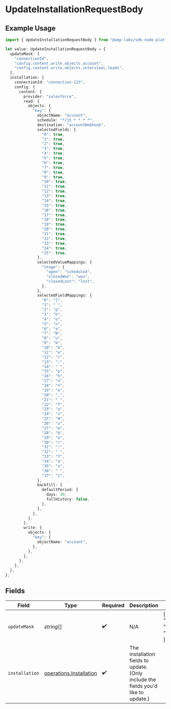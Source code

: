 # UpdateInstallationRequestBody

## Example Usage

```typescript
import { UpdateInstallationRequestBody } from "@amp-labs/sdk-node-platform/models/operations";

let value: UpdateInstallationRequestBody = {
  updateMask: [
    "connectionId",
    "config.content.write.objects.account",
    "config.content.write.objects.interview\.leads",
  ],
  installation: {
    connectionId: "connection-123",
    config: {
      content: {
        provider: "salesforce",
        read: {
          objects: {
            "key": {
              objectName: "account",
              schedule: "*/15 * * * *",
              destination: "accountWebhook",
              selectedFields: {
                "0": true,
                "1": true,
                "2": true,
                "3": true,
                "4": true,
                "5": true,
                "6": true,
                "7": true,
                "8": true,
                "9": true,
                "10": true,
                "11": true,
                "12": true,
                "13": true,
                "14": true,
                "15": true,
                "16": true,
                "17": true,
                "18": true,
                "19": true,
                "20": true,
                "21": true,
                "22": true,
                "23": true,
                "24": true,
                "25": true,
              },
              selectedValueMappings: {
                "stage": {
                  "open": "scheduled",
                  "closedWon": "won",
                  "closedLost": "lost",
                },
              },
              selectedFieldMappings: {
                "0": "{",
                "1": " ",
                "2": "p",
                "3": "h",
                "4": "o",
                "5": "n",
                "6": "e",
                "7": "N",
                "8": "u",
                "9": "m",
                "10": "b",
                "11": "e",
                "12": "r",
                "13": ":",
                "14": " ",
                "15": "p",
                "16": "h",
                "17": "o",
                "18": "n",
                "19": "e",
                "20": ",",
                "21": " ",
                "22": "f",
                "23": "a",
                "24": "x",
                "25": "N",
                "26": "u",
                "27": "m",
                "28": "b",
                "29": "e",
                "30": "r",
                "31": ":",
                "32": " ",
                "33": "f",
                "34": "a",
                "35": "x",
                "36": " ",
                "37": "}",
              },
              backfill: {
                defaultPeriod: {
                  days: 30,
                  fullHistory: false,
                },
              },
            },
          },
        },
        write: {
          objects: {
            "key": {
              objectName: "account",
            },
          },
        },
      },
    },
  },
};
```

## Fields

| Field                                                                                                        | Type                                                                                                         | Required                                                                                                     | Description                                                                                                  | Example                                                                                                      |
| ------------------------------------------------------------------------------------------------------------ | ------------------------------------------------------------------------------------------------------------ | ------------------------------------------------------------------------------------------------------------ | ------------------------------------------------------------------------------------------------------------ | ------------------------------------------------------------------------------------------------------------ |
| `updateMask`                                                                                                 | *string*[]                                                                                                   | :heavy_check_mark:                                                                                           | N/A                                                                                                          | [<br/>"connectionId",<br/>"config.content.write.objects.account",<br/>"config.content.write.objects.interview\\.leads"<br/>] |
| `installation`                                                                                               | [operations.Installation](../../models/operations/installation.md)                                           | :heavy_check_mark:                                                                                           | The installation fields to update. (Only include the fields you'd like to update.)                           |                                                                                                              |
